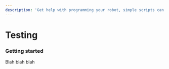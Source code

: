 ```yaml
---
description: 'Get help with programming your robot, simple scripts can be found here.'
---
```


# Testing
### Getting started

<div class="alert alert-success">
Blah blah blah
</div>
